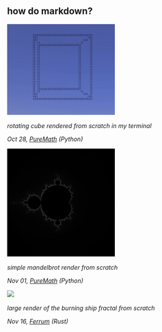 ## **how do markdown?**

<img src="./cube.gif" width="50%">

*rotating cube rendered from scratch in my terminal*

*Oct 28, [PureMath](https://github.com/nptnl/puremath) (Python)*

<img src="./brot-2048-256.png" width="50%">

*simple mandelbrot render from scratch*

*Nov 01, [PureMath](https://github.com/nptnl/puremath) (Python)*

<img src="./burning-ship-8192-128.png" width=50%>

*large render of the burning ship fractal from scratch*

*Nov 16, [Ferrum](https://github.com/nptnl/ferrum) (Rust)*